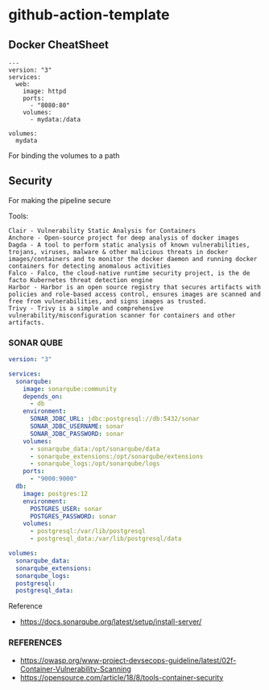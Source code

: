 # github-action-template

## Docker CheatSheet

```
---
version: "3"
services:
  web:
    image: httpd
    ports:
      - "8080:80"
    volumes:
      - mydata:/data

volumes:
  mydata
```

For binding the volumes to a path

## Security 

For making the pipeline secure

Tools:
```
Clair - Vulnerability Static Analysis for Containers
Anchore - Open-source project for deep analysis of docker images
Dagda - A tool to perform static analysis of known vulnerabilities, trojans, viruses, malware & other malicious threats in docker images/containers and to monitor the docker daemon and running docker containers for detecting anomalous activities
Falco - Falco, the cloud-native runtime security project, is the de facto Kubernetes threat detection engine
Harbor - Harbor is an open source registry that secures artifacts with policies and role-based access control, ensures images are scanned and free from vulnerabilities, and signs images as trusted.
Trivy - Trivy is a simple and comprehensive vulnerability/misconfiguration scanner for containers and other artifacts.
```

### SONAR QUBE


```yaml
version: "3"

services:
  sonarqube:
    image: sonarqube:community
    depends_on:
      - db
    environment:
      SONAR_JDBC_URL: jdbc:postgresql://db:5432/sonar
      SONAR_JDBC_USERNAME: sonar
      SONAR_JDBC_PASSWORD: sonar
    volumes:
      - sonarqube_data:/opt/sonarqube/data
      - sonarqube_extensions:/opt/sonarqube/extensions
      - sonarqube_logs:/opt/sonarqube/logs
    ports:
      - "9000:9000"
  db:
    image: postgres:12
    environment:
      POSTGRES_USER: sonar
      POSTGRES_PASSWORD: sonar
    volumes:
      - postgresql:/var/lib/postgresql
      - postgresql_data:/var/lib/postgresql/data

volumes:
  sonarqube_data:
  sonarqube_extensions:
  sonarqube_logs:
  postgresql:
  postgresql_data:
```

Reference 
- https://docs.sonarqube.org/latest/setup/install-server/


### REFERENCES
- https://owasp.org/www-project-devsecops-guideline/latest/02f-Container-Vulnerability-Scanning
- https://opensource.com/article/18/8/tools-container-security
